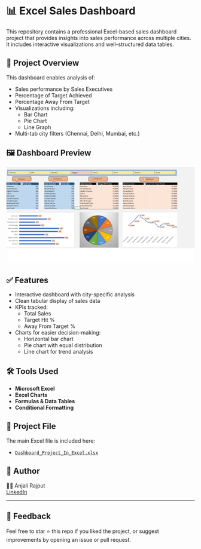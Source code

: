 # 📊 Excel Sales Dashboard

This repository contains a professional Excel-based sales dashboard project that provides insights into sales performance across multiple cities. It includes interactive visualizations and well-structured data tables.

## 📌 Project Overview

This dashboard enables analysis of:

- Sales performance by Sales Executives
- Percentage of Target Achieved
- Percentage Away From Target
- Visualizations including:
  - Bar Chart
  - Pie Chart
  - Line Graph
- Multi-tab city filters (Chennai, Delhi, Mumbai, etc.)

## 🖼️ Dashboard Preview

![Sales Dashboard](https://github.com/AnjaliRajput06/excel-sales-analysis/blob/main/Dashboard_Image.png?raw=true)

## ✅ Features

- Interactive dashboard with city-specific analysis
- Clean tabular display of sales data
- KPIs tracked:
  - Total Sales
  - Target Hit %
  - Away From Target %
- Charts for easier decision-making:
  - Horizontal bar chart
  - Pie chart with equal distribution
  - Line chart for trend analysis

## 🛠️ Tools Used

- **Microsoft Excel**
- **Excel Charts**
- **Formulas & Data Tables**
- **Conditional Formatting**

## 📂 Project File

The main Excel file is included here:
- [`Dashboard_Project_In_Excel.xlsx`](Dashboard_Project_In_Excel.xlsx)

## 📌 Author

👩‍💻 Anjali Rajput  
[LinkedIn](https://www.linkedin.com/in/anjali-rajput-9155942b4)

---

## 🌟 Feedback

Feel free to star ⭐ this repo if you liked the project, or suggest improvements by opening an issue or pull request.

